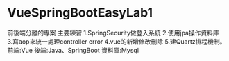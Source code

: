 # VueSpringBootEasyLab1
前後端分離的專案
主要練習
1.SpringSecurity做登入系統
2.使用jpa操作資料庫
3.寫aop來統一處理controller error
4.vue的新增修改刪除
5.建Quartz排程機制。
前端:Vue
後端:Java、SpringBoot
資料庫:Mysql
